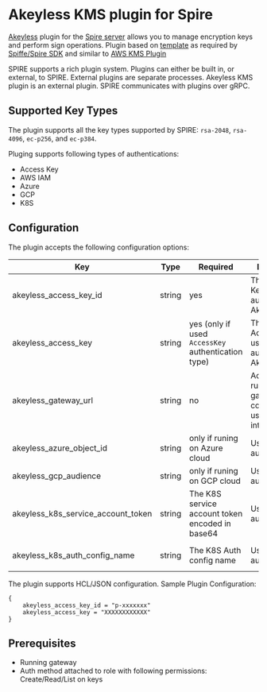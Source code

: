 # Akeyless KMS plugin for Spire

[Akeyless](https://www.akeyless.io/) plugin for the [Spire server](https://github.com/spiffe/spire) allows you to manage encryption keys and perform sign operations. Plugin based on [template](https://github.com/spiffe/spire-plugin-sdk/blob/main/templates/server/keymanager) as required by [Spiffe/Spire SDK](https://github.com/spiffe/spire-plugin-sdk#spire-plugin-sdk) and similar to [AWS KMS Plugin](https://github.com/spiffe/spire/tree/main/pkg/server/plugin/keymanager/awskms)


SPIRE supports a rich plugin system. Plugins can either be built in, or external, to SPIRE. External plugins are separate processes. Akeyless KMS plugin is an external plugin. SPIRE communicates with plugins over gRPC.

## Supported Key Types

The plugin supports all the key types supported by SPIRE: `rsa-2048`, `rsa-4096`, `ec-p256`, and `ec-p384`.


Pluging supports following types of authentications:
* Access Key
* AWS IAM
* Azure
* GCP
* K8S

## Configuration
The plugin accepts the following configuration options:

| Key               | Type   | Required                              | Description                                                                   | Default                                                 |
|-------------------|--------|---------------------------------------|-------------------------------------------------------------------------------|---------------------------------------------------------|
| akeyless_access_key_id     | string | yes | The Access Key Id used to authenticate to Akeyless                                 | Value of the `AKEYLESS_ACCESS_ID` environment variable     |
| akeyless_access_key | string | yes (only if used `AccessKey` authentication type) | The Secret Access Key used to authenticate to Akeyless                             | Value of the `AKEYLESS_ACCESS_KEY` or `CREDENTIALS` environment variables |
| akeyless_gateway_url | string | no                                   | Address of running gateway for communicating using API V2 interface | Value of `AKEYLESS_GATEWAY_URL` environment variable or `http://localhost:8080/v2` if not provided                                                      |
| akeyless_azure_object_id            | string | only if runing on Azure cloud                                   | Used for Azure authentication                                      |   Value of `AKEYLESS_AZURE_OBJECT_ID` environment variable                                                       |
| akeyless_gcp_audience   | string | only if runing on GCP cloud                                    | Used for GCP authentication                    | Value of `AKEYLESS_GCP_AUDIENCE` environment variable""                                                      |
| akeyless_k8s_service_account_token   | string | The K8S service account token encoded in base64   | Used for K8S authentication                    | Value of `AKEYLESS_K8S_SERVICE_ACCOUNT_TOKEN` environment variable""                                                      |
| akeyless_k8s_auth_config_name   | string | The K8S Auth config name                                    | Used for K8S authentication                    | Value of `AKEYLESS_K8S_AUTH_CONFIG_NAME` environment variable""                                                      |

The plugin supports HCL/JSON configuration. Sample Plugin Configuration:
```hcl
{        
    akeyless_access_key_id = "p-xxxxxxx"
    akeyless_access_key = "XXXXXXXXXXXX"    
}
```



## Prerequisites

* Running gateway
* Auth method attached to role with following permissions: Create/Read/List on keys
